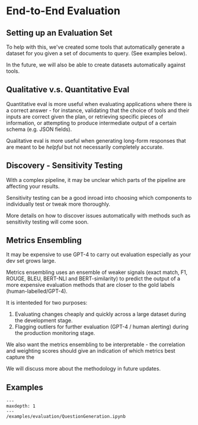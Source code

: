 # End-to-End Evaluation
## Setting up an Evaluation Set

To help with this, we've created some tools that automatically generate a dataset for you given a set of documents to query. (See examples below).

In the future, we will also be able to create datasets automatically against tools.

## Qualitative v.s. Quantitative Eval

Quantitative eval is more useful when evaluating applications where there is a correct answer - for instance, validating that the choice of tools and their inputs are correct given the plan, or retrieving specific pieces of information, or attempting to produce intermediate output of a certain schema (e.g. JSON fields).

Qualitative eval is more useful when generating long-form responses that are meant to be *helpful* but not necessarily completely accurate.


## Discovery - Sensitivity Testing

With a complex pipeline, it may be unclear which parts of the pipeline are affecting your results.

Sensitivity testing can be a good inroad into choosing which components to individually test or tweak more thoroughly.

More details on how to discover issues automatically with methods such as sensitivity testing will come soon.

## Metrics Ensembling

It may be expensive to use GPT-4 to carry out evaluation especially as your dev set grows large.

Metrics ensembling uses an ensemble of weaker signals (exact match, F1, ROUGE, BLEU, BERT-NLI and BERT-similarity) to predict the output of a more expensive evaluation methods that are closer to the gold labels (human-labelled/GPT-4).

It is intenteded for two purposes:

1. Evaluating changes cheaply and quickly across a large dataset during the development stage.
2. Flagging outliers for further evaluation (GPT-4 / human alerting) during the production monitoring stage.

We also want the metrics ensembling to be interpretable - the correlation and weighting scores should give an indication of which metrics best capture the  

We will discuss more about the methodology in future updates.

## Examples

```{toctree}
---
maxdepth: 1
---
/examples/evaluation/QuestionGeneration.ipynb
```